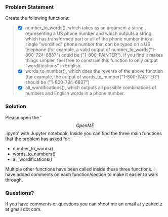 
### Problem Statement 

Create the following functions: 

> - [x] number_to_words(), which takes as an argument a string representing a US phone number and which outputs a string which has transformed part or all of the phone number into a single "wordified" phone number that can be typed on a US telephone (for example, a valid output of number_to_words("1-800-724-6837") could be ("1-800-PAINTER"). If you find it makes things simpler, feel free to constrain this function to only output "wordifications" in English.
> - [x] words_to_number(), which does the reverse of the above function (for example, the output of words_to_number("1-800-PAINTER") should be ("1-800-724-6837")
> - [x] all_wordifications(), which outputs all possible combinations of numbers and English words in a phone number.

### Solution
Please open the '$$OpenME$$.ipynb' with Jupyter notebook.
Inside you can find the three main functions that the problem has asked for:
- number_to_words()
- words_to_numbers()
- all_wordifications()

Multiple other functions have been called inside these three functions. I have added comments on each function/section to make it easier to walk through. 

### Questions?
If you have comments or questions you can shoot me an email at y.zahed.z at gmail dot com.
